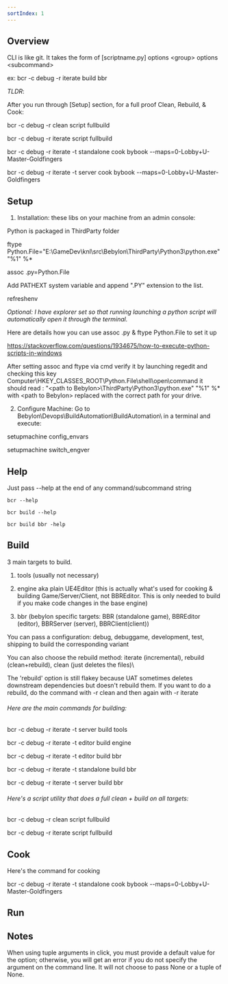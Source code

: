 ```yaml
---
sortIndex: 1
---
```


## Overview

CLI is like git. It takes the form of \[scriptname.py\] options &lt;group&gt; options &lt;subcommand&gt;

ex: bcr -c debug -r iterate build bbr

_TLDR_:

After you run through \[Setup\] section, for a full proof Clean, Rebuild, & Cook:

bcr -c debug -r clean script fullbuild

bcr -c debug -r iterate script fullbuild

bcr -c debug -r iterate -t standalone cook bybook --maps=0-Lobby+U-Master-Goldfingers

bcr -c debug -r iterate -t server cook bybook --maps=0-Lobby+U-Master-Goldfingers

## Setup

1. Installation: these libs on your machine from an admin console:

Python is packaged in ThirdParty folder

ftype Python.File="E:\\GameDev\\knl\\src\\Bebylon\\ThirdParty\\Python3\\python.exe" "%1" %\*

assoc .py=Python.File

Add PATHEXT system variable and append ".PY" extension to the list.

refreshenv

_Optional: I have explorer set so that running launching a python script will automatically open it through the terminal._

Here are details how you can use assoc .py & ftype Python.File to set it up

<https://stackoverflow.com/questions/1934675/how-to-execute-python-scripts-in-windows>

After setting assoc and ftype via cmd verify it by launching regedit and checking this key
Computer\\HKEY_CLASSES_ROOT\\Python.File\\shell\\open\\command
it should read :
"&lt;path to Bebylon&gt;\\ThirdParty\\Python3\\python.exe" "%1" %\*
with &lt;path to Bebylon&gt; replaced with the correct path for your drive.

2. Configure Machine: Go to Bebylon\\Devops\\BuildAutomation\\BuildAutomation\\ in a terminal and execute:

setupmachine config_envars

setupmachine switch_engver

## Help

Just pass --help at the end of any command/subcommand string

```
bcr --help

bcr build --help

bcr build bbr -help
```

## Build

3 main targets to build.

1. tools (usually not necessary)

2. engine aka plain UE4Editor (this is actually what's used for cooking & building Game/Server/Client, not BBREditor. This is only needed to build if you make code changes in the base engine)

3. bbr (bebylon specific targets: BBR (standalone game), BBREditor (editor), BBRServer (server), BBRClient(client))

You can pass a configuration: debug, debuggame, development, test, shipping to build the corresponding variant

You can also choose the rebuild method: iterate (incremental), rebuild (clean+rebuild), clean (just deletes the files)\

The 'rebuild' option is still flakey because UAT sometimes deletes downstream dependencies but doesn't rebuild them. If you want to do a rebuild, do the command with -r clean and then again with -r iterate

###### Here are the main commands for building:

bcr -c debug -r iterate -t server build tools

bcr -c debug -r iterate -t editor build engine

bcr -c debug -r iterate -t editor build bbr

bcr -c debug -r iterate -t standalone build bbr

bcr -c debug -r iterate -t server build bbr

###### Here's a script utility that does a full clean + build on all targets:

bcr -c debug -r clean script fullbuild

bcr -c debug -r iterate script fullbuild

## Cook

Here's the command for cooking

bcr -c debug -r iterate -t standalone cook bybook --maps=0-Lobby+U-Master-Goldfingers

## Run

## Notes

When using tuple arguments in click, you must provide a default value for the option; otherwise, you will get an error if you do not specify the argument on the command line. It will not choose to pass None or a tuple of None.
